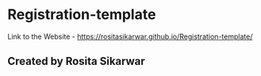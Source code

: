 # Registration-template

Link to the Website - https://rositasikarwar.github.io/Registration-template/

## Created by Rosita Sikarwar